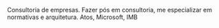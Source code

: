 Consultoria de empresas. Fazer pós em consultoria, me especializar em normativas e arquitetura.
Atos, Microsoft, IMB
